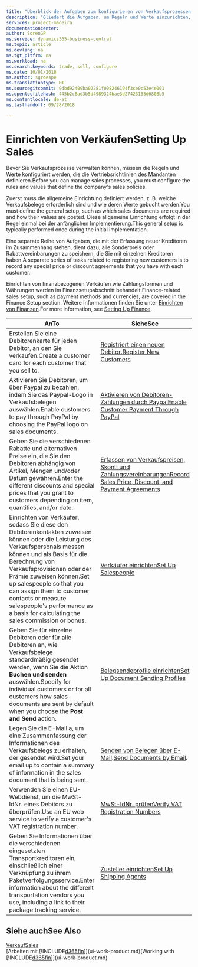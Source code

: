 ```yaml
---
title: "Überblick der Aufgaben zum konfigurieren von Verkaufsprozessen | Microsoft Docs"
description: "Gliedert die Aufgaben, um Regeln und Werte einzurichten, um Ihre Vertriebsrichtlinien und Arbeitsgänge zu definieren."
services: project-madeira
documentationcenter: 
author: SorenGP
ms.service: dynamics365-business-central
ms.topic: article
ms.devlang: na
ms.tgt_pltfrm: na
ms.workload: na
ms.search.keywords: trade, sell, configure
ms.date: 10/01/2018
ms.author: sgroespe
ms.translationtype: HT
ms.sourcegitcommit: 9dbd92409ba02281f008246194f3ce0c53e4e001
ms.openlocfilehash: 445b2c8ad3b5d4989324bae3d27423163d6808b5
ms.contentlocale: de-at
ms.lasthandoff: 09/28/2018

---
```

# <a name="setting-up-sales"></a><span data-ttu-id="368ff-103">Einrichten von Verkäufen</span><span class="sxs-lookup"><span data-stu-id="368ff-103">Setting Up Sales</span></span>
<span data-ttu-id="368ff-104">Bevor Sie Verkaufsprozesse verwalten können, müssen die Regeln und Werte konfiguriert werden, die die Vertriebsrichtlinien des Mandanten definieren.</span><span class="sxs-lookup"><span data-stu-id="368ff-104">Before you can manage sales processes, you must configure the rules and values that define the company's sales policies.</span></span>

<span data-ttu-id="368ff-105">Zuerst muss die allgemeine Einrichtung definiert werden, z. B. welche Verkaufsbelege erforderlich sind und wie deren Werte gebucht werden.</span><span class="sxs-lookup"><span data-stu-id="368ff-105">You must define the general setup, such as which sales documents are required and how their values are posted.</span></span> <span data-ttu-id="368ff-106">Diese allgemeine Einrichtung erfolgt in der Regel einmal bei der anfänglichen Implementierung.</span><span class="sxs-lookup"><span data-stu-id="368ff-106">This general setup is typically performed once during the initial implementation.</span></span>

<span data-ttu-id="368ff-107">Eine separate Reihe von Aufgaben, die mit der Erfassung neuer Kreditoren im Zusammenhang stehen, dient dazu, alle Sonderpreis oder Rabattvereinbarungen zu speichern, die Sie mit einzelnen Kreditoren haben.</span><span class="sxs-lookup"><span data-stu-id="368ff-107">A separate series of tasks related to registering new customers is to record any special price or discount agreements that you have with each customer.</span></span>

<span data-ttu-id="368ff-108">Einrichten von finanzbezogenen Verkäufen wie Zahlungsformen und Währungen werden im Finanzsetupabschnitt behandelt.</span><span class="sxs-lookup"><span data-stu-id="368ff-108">Finance-related sales setup, such as payment methods and currencies, are covered in the Finance Setup section.</span></span> <span data-ttu-id="368ff-109">Weitere Informationen finden Sie unter [Einrichten von Finanzen](finance-setup-finance.md).</span><span class="sxs-lookup"><span data-stu-id="368ff-109">For more information, see [Setting Up Finance](finance-setup-finance.md).</span></span>

| <span data-ttu-id="368ff-110">An</span><span class="sxs-lookup"><span data-stu-id="368ff-110">To</span></span> | <span data-ttu-id="368ff-111">Siehe</span><span class="sxs-lookup"><span data-stu-id="368ff-111">See</span></span> |
| --- | --- |
| <span data-ttu-id="368ff-112">Erstellen Sie eine Debitorenkarte für jeden Debitor, an den Sie verkaufen.</span><span class="sxs-lookup"><span data-stu-id="368ff-112">Create a customer card for each customer that you sell to.</span></span> |[<span data-ttu-id="368ff-113">Registriert einen neuen Debitor.</span><span class="sxs-lookup"><span data-stu-id="368ff-113">Register New Customers</span></span>](sales-how-register-new-customers.md) |
| <span data-ttu-id="368ff-114">Aktivieren Sie Debitoren, um über Paypal zu bezahlen, indem Sie das Paypal-Logo in Verkaufsbelegen auswählen.</span><span class="sxs-lookup"><span data-stu-id="368ff-114">Enable customers to pay through PayPal by choosing the PayPal logo on sales documents.</span></span> |[<span data-ttu-id="368ff-115">Aktivieren von Debitoren-Zahlungen durch Paypal</span><span class="sxs-lookup"><span data-stu-id="368ff-115">Enable Customer Payment Through PayPal</span></span>](sales-how-enable-payment-service-extensions.md) |
| <span data-ttu-id="368ff-116">Geben Sie die verschiedenen Rabatte und alternativen Preise ein, die Sie den Debitoren abhängig von Artikel, Mengen und/oder Datum gewähren.</span><span class="sxs-lookup"><span data-stu-id="368ff-116">Enter the different discounts and special prices that you grant to customers depending on item, quantities, and/or date.</span></span> |[<span data-ttu-id="368ff-117">Erfassen von Verkaufspreisen, Skonti und Zahlungsvereinbarungen</span><span class="sxs-lookup"><span data-stu-id="368ff-117">Record Sales Price, Discount, and Payment Agreements</span></span>](sales-how-record-sales-price-discount-payment-agreements.md) |
| <span data-ttu-id="368ff-118">Einrichten von Verkäufer, sodass Sie diese den Debitorenkontakten zuweisen können oder die Leistung des Verkaufspersonals messen können und als Basis für die Berechnung von Verkaufsprovisionen oder der Prämie zuweisen können.</span><span class="sxs-lookup"><span data-stu-id="368ff-118">Set up salespeople so that you can assign them to customer contacts or measure salespeople's performance as a basis for calculating the sales commission or bonus.</span></span> |[<span data-ttu-id="368ff-119">Verkäufer einrichten</span><span class="sxs-lookup"><span data-stu-id="368ff-119">Set Up Salespeople</span></span>](sales-how-setup-salespeople.md) |
| <span data-ttu-id="368ff-120">Geben Sie für einzelne Debitoren oder für alle Debitoren an, wie Verkaufsbelege standardmäßig gesendet werden, wenn Sie die Aktion **Buchen und senden** auswählen.</span><span class="sxs-lookup"><span data-stu-id="368ff-120">Specify for individual customers or for all customers how sales documents are sent by default when you choose the **Post and Send** action.</span></span> |[<span data-ttu-id="368ff-121">Belegsendeprofile einrichten</span><span class="sxs-lookup"><span data-stu-id="368ff-121">Set Up Document Sending Profiles</span></span>](sales-how-setup-document-send-profiles.md) |
| <span data-ttu-id="368ff-122">Legen Sie die E-Mail a, um eine Zusammenfassung der Informationen des Verkaufsbelegs zu erhalten, der gesendet wird.</span><span class="sxs-lookup"><span data-stu-id="368ff-122">Set your email up to contain a summary of information in the sales document that is being sent.</span></span> |<span data-ttu-id="368ff-123">[Senden von Belegen über E-Mail](ui-how-send-documents-email.md).</span><span class="sxs-lookup"><span data-stu-id="368ff-123">[Send Documents by Email](ui-how-send-documents-email.md).</span></span> |
|<span data-ttu-id="368ff-124">Verwenden Sie einen EU-Webdienst, um die MwSt-IdNr. eines Debitors zu überprüfen.</span><span class="sxs-lookup"><span data-stu-id="368ff-124">Use an EU web service to verify a customer's VAT registration number.</span></span>|[<span data-ttu-id="368ff-125">MwSt-IdNr. prüfen</span><span class="sxs-lookup"><span data-stu-id="368ff-125">Verify VAT Registration Numbers</span></span>](finance-setup-vat.md)|
|<span data-ttu-id="368ff-126">Geben Sie Informationen über die verschiedenen eingesetzten Transportkreditoren ein, einschließlich einer Verknüpfung zu ihrem Paketverfolgungsservice.</span><span class="sxs-lookup"><span data-stu-id="368ff-126">Enter information about the different transportation vendors you use, including a link to their package tracking service.</span></span>|[<span data-ttu-id="368ff-127">Zusteller einrichten</span><span class="sxs-lookup"><span data-stu-id="368ff-127">Set Up Shipping Agents</span></span>](sales-how-to-set-up-shipping-agents.md)|

## <a name="see-also"></a><span data-ttu-id="368ff-128">Siehe auch</span><span class="sxs-lookup"><span data-stu-id="368ff-128">See Also</span></span>
[<span data-ttu-id="368ff-129">Verkauf</span><span class="sxs-lookup"><span data-stu-id="368ff-129">Sales</span></span>](sales-manage-sales.md)  
<span data-ttu-id="368ff-130">[Arbeiten mit [!INCLUDE[d365fin](includes/d365fin_md.md)]](ui-work-product.md)</span><span class="sxs-lookup"><span data-stu-id="368ff-130">[Working with [!INCLUDE[d365fin](includes/d365fin_md.md)]](ui-work-product.md)</span></span>

